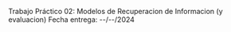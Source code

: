 Trabajo Práctico 02: Modelos de Recuperacion de Informacion (y evaluacion)
Fecha entrega: --/--/2024